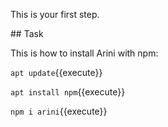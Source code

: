 This is your first step.

## Task

This is how to install Arini with npm:

`apt update`{{execute}}

`apt install npm`{{execute}}

`npm i arini`{{execute}}
